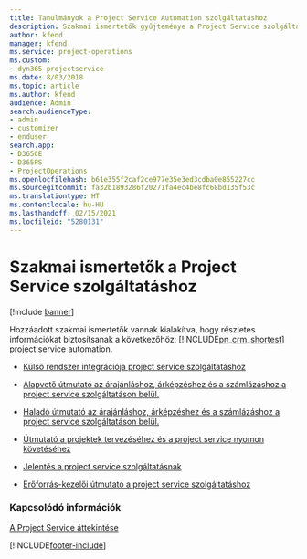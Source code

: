 ```yaml
---
title: Tanulmányok a Project Service Automation szolgáltatáshoz
description: Szakmai ismertetők gyűjteménye a Project Service szolgáltatáshoz
author: kfend
manager: kfend
ms.service: project-operations
ms.custom:
- dyn365-projectservice
ms.date: 8/03/2018
ms.topic: article
ms.author: kfend
audience: Admin
search.audienceType:
- admin
- customizer
- enduser
search.app:
- D365CE
- D365PS
- ProjectOperations
ms.openlocfilehash: b61e355f2caf2ce977e35e3ed3cdba0e855227cc
ms.sourcegitcommit: fa32b1893286f20271fa4ec4be8fc68bd135f53c
ms.translationtype: HT
ms.contentlocale: hu-HU
ms.lasthandoff: 02/15/2021
ms.locfileid: "5280131"
---
```

# <a name="white-papers-for-project-service"></a>Szakmai ismertetők a Project Service szolgáltatáshoz

[!include [banner](../includes/psa-now-project-operations.md)]

Hozzáadott szakmai ismertetők vannak kialakítva, hogy részletes információkat biztosítsanak a következőhöz: [!INCLUDE[pn_crm_shortest](../includes/pn-crm-shortest.md)] project service automation.

-   [Külső rendszer integrációja project service szolgáltatáshoz](https://go.microsoft.com/fwlink/?LinkId=825445)

-   [Alapvető útmutató az árajánláshoz, árképzéshez és a számlázáshoz a project service szolgáltatáson belül.](https://go.microsoft.com/fwlink/?LinkId=825241)

-   [Haladó útmutató az árajánláshoz, árképzéshez és a számlázáshoz a project service szolgáltatáson belül.](https://go.microsoft.com/fwlink/?LinkId=825242)

-   [Útmutató a projektek tervezéséhez és a project service nyomon követéséhez](https://go.microsoft.com/fwlink/?LinkId=825243)

-   [Jelentés a project service szolgáltatásnak](https://go.microsoft.com/fwlink/?LinkId=825446)

-   [Erőforrás-kezelői útmutató a project service szolgáltatáshoz](https://go.microsoft.com/fwlink/?LinkId=825244)

### <a name="see-also"></a>Kapcsolódó információk
 [A Project Service áttekintése](../psa/overview.md)


[!INCLUDE[footer-include](../includes/footer-banner.md)]